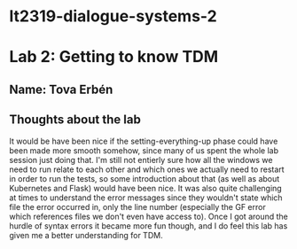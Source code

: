 # lt2319-dialogue-systems-2

# Lab 2: Getting to know TDM

## Name: Tova Erbén

## Thoughts about the lab
It would be have been nice if the setting-everything-up phase could have been made more smooth somehow, since many of us spent the whole lab session just doing that. I'm still not entierly sure how all the windows we need to run relate to each other and which ones we actually need to restart in order to run the tests, so some introduction about that (as well as about Kubernetes and Flask) would have been nice. It was also quite challenging at times to understand the error messages since they wouldn't state which file the error occurred in, only the line number (especially the GF error which references files we don't even have access to). Once I got around the hurdle of syntax errors it became more fun though, and I do feel this lab has given me a better understanding for TDM. 
